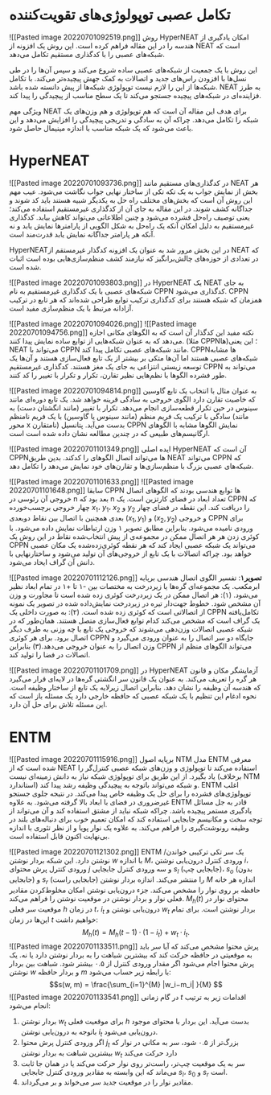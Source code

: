 # تکامل عصبی توپولوژی‌های تقویت‌کننده
![[Pasted image 20220701092519.png]]
روش HyperNEAT امکان یادگیری از هندسه را در این مقاله فراهم کرده است. این روش یک افزونه از NEAT است که شبکه‌های عصبی را با کدگذاری مستقیم تکامل می‌دهد.

این روش با یک جمعیت از شبکه‌های عصبی ساده شروع می‌کند و سپس آن‌ها را در طی نسل‌ها با افزودن راس‌های جدید و اتصالات به کمک جهش پیچیده‌تر می‌کند. با تکامل شبکه‌ها از این را لازم نیست توپولوژی شبکه‌ها از پیش دانسته شده باشد. NEAT به طرز فزاینده‌ای در شبکه‌های پیچیده جستجو می‌کند تا یک سطح مناسب از پیچیدگی را پیدا کند.

ویژگی مهم NEAT برای هدف این مقاله آن است که هم توپولوژی و هم وزن‌های یک شبکه را تکامل می‌دهد. چراکه آن به سادگی و تدریجی پیچیدگی را افزایش می‌دهد و این باعث می‌شود که یک شبکه مناسب با اندازه مینیمال حاصل شود.

# HyperNEAT
![[Pasted image 20220701093736.png]]
در کدگذاری‌های مستقیم مانند NEAT هر بخش از نمایش جواب به یک تکه تکی از ساختار نهایی جواب نگاشت می‌شود. عیب مهم این روش آن است که بخش‌های مختلف راه حل به یکدیگر شبیه هستند باید کد شوند و جداگانه کشف شوند. در این مقاله به جای آن از کدگذاری غیرمستقیم استفاده می‌کند؛ یعنی توصیف راه‌حل فشرده می‌شود و چنین اطلاعاتی می‌تواند کاهش بیابد. کدگذاری غیرمستقیم به دلیل امکان آنکه یک راه‌حل به شکل الگویی از پارامترها نمایش یابد و نه آنکه هر پارامتر جداگانه نمایش یابد قدرت‌مند است.

HyperNEAT‌در این بخش مرور شد به عنوان یک افزونه کدگذار غیرمستقم از NEAT که در تعدادی از حوزه‌های چالش‌بر‌انگیز که نیازمند کشف منظم‌سازی‌هایی بوده است اثبات شده است.

![[Pasted image 20220701093803.png]]
در HyperNEAT یک NEAT به جای شبکه‌های عصبی با یک کدگذاری غیرمستقیم به نام CPPN کدگذاری می‌شود. CPPN همزمان که شبکه هستند برای کدگذاری ترکیب توابع طراحی شده‌اند که هر تابع در ترکیب آزادانه مرتبط با یک منظم‌سازی مفید است.

![[Pasted image 20220701094026.png]]
![[Pasted image 20220701094756.png]]
نکته مفید این کدگذار آن است که به الگوهای مکانی اجازه می‌دهد که به عنوان شبکه‌هایی از توابع ساده نمایش پیدا کنند. (مثلا CPPN‌ها)؛ این یعنی NEAT می‌تواند با CPPN مانند شبکه‌های عصبی تکامل پیدا کند. CPPN‌ها مشابه شبکه‌های عصبی هستند اما آن‌ها متکی بر بیشتر از یک تابع فعال‌سازی هستند و آن‌ها یک توسعه زیستی انتزاعی به جای یک مغز هستند.
کدگذاری غیرمستقیم CPPN می‌تواند به طور فشرده الگوها با نظم‌هایی نظیر تقارن، تکرار و تکرار با تغییر را کد کنند. 

![[Pasted image 20220701094814.png]]
به عنوان مثال با انتخاب یک تابع گاوسین که خاصیت تقارن دارد الگوی خروجی به سادگی قرینه خواهد شد. یک تابع دوره‌ای مانند سینوس در حین تکرار قطعه‌سازی انجام می‌دهد. تکرار با تغییر (مانند انگشتان دست) به سادگی با ترکیب یک فریم منظم (مانند سینوس یا گاوسین) با یک فریم نامنظم (مانند محور x نامتقارن) بدست می‌آید. پتانسیل CPPN نمایش الگوها مشابه با الگوهای ارگانیسم‌های طبیعی که در چندین مطالعه نشان داده شده است است.

![[Pasted image 20220701101349.png]]
ایده اصلی HyperNEAT آن است که CPPN‌ها می‌تواند اتصال الگوهای را کدکند. بدین طریق NEAT می‌تواند CPPN که شبکه‌های عصبی بزرگ با منظم‌سازی‌ها و تقارن‌های خود نمایش می‌دهد را تکامل دهد.

![[Pasted image 20220701101633.png]]
![[Pasted image 20220701101648.png]]
سابقا CPPN ها توابع هندسی بودند که الگوهای اتصال خروجی آن رئوسی در n بعد بود که n تعداد ابعاد در فضای کارتزین است. یک CPPN که چهار خروجی برچسب‌خورده $x_1$، $y_1$، $x_2$ و $y_2$ را دریافت کند. این نقطه در فضای چهار بعدی همچنین با اتصال بین نقاط دوبعدی $(x_1, y_1)$ و $(x_2, y_2)$ و خروجی CPPN برای ورودی نامیده می‌شود. بنابراین مطابق تصویر ۱ وزن ارتباطات نمایش داده می‌شود. با کوئری زدن هر هر اتصال ممکن در مجموعه‌ی از پیش انتخاب‌شده نقاط در این روش یک CPPN می‌تواند یک شبکه عصبی ایجاد کند که هر نقطه کوئری‌زده‌شده یک مکان عصبی خواهد بود. چراکه اتصالات با یک تابع از خروجی‌های آن تولید می‌شود و ساختارنهایی با دانش آن گراف ایحاد می‌شود.


![[Pasted image 20220701112126.png]]
**تصویر۱**: تفسیر الگوی اتصال هندسی برپایه ابرمکعب. یک مجموعه‌ای گره‌ها یا زیردرخت به مختصات بین -۱ تا +۱ در تمام ابعاد نظیر می‌شود.
(۱): هر اتصال ممکن در یک زیردرخت کوئری زده شده است تا مجاورت و وزن آن مشخص شود. خطوط جهت‌دار تیره در زیردرخت نمایش‌داده شده در تصویر یک نمونه از اتصالاتی است که کوئری زده شده است.
(۲): به صورت داخلی یک CPPN تکامل‌یافته یک گراف است که مشخص می‌کند کدام توابع فعال‌سازی متصل هستند.  همان‌طور که در شبکه عصبی اتصالات وزن‌دهی می‌شوند که خروجی یک تابع با چه وزنی به طرف دیگر اتصال برود. برای هر کوئری CPPN جایگاه دو سر اتصال را به عنوان ورودی می‌گیرد و وزن اتصال را به عنوان خروجی می‌دهد.(۳) بنابراین CPPN می‌تواند الگوهای منظم از اتصالات در فضا را تولید کند.

 
![[Pasted image 20220701101709.png]]
در HyperNEAT آزمایشگر مکان و قانون هر گره را تعریف می‌کند. به عنوان یک قانون سر انگشتی گره‌ها در لایه‌ای قرار می‌گیرد که هندسه آن وظیفه را نشان دهد. بنابراین اتصال زیرلایه یک تابع از ساختار وظیفه است. نحوه ادغام این تنظیم با یک شبکه عصبی که حافظه خارجی دارد یک مسئله باز است که این مسئله تلاش برای حل آن دارد.

# ENTM
![[Pasted image 20220701115916.png]]
برپایه اصول NTM مدل ENTM معرفی شده است که از NEAT استفاده می‌کند تا توپولوژی و وزن‌های شبکه عصبی کنترل‌گر را یاد بگیرد. از این طریق برای توپولوژی شبکه نیاز به دانش زمینه‌ای نیست (برخلاف NTM استاندارد) و شبکه می‌تواند باتوجه به پیچیدگی وظیفه رشد پیدا کند. ENTM اغلب توپولوژی‌‌های فشرده را برای حل یک وظیفه خاص پیدا می‌کند. در نتیجه جلوی جستجو غیرضروری در فضای با ابعاد بالا گرفته می‌شود. به علاوه ENTM قادر به جل مسائل یادگیری مستمر پیچیده باشد. چراکه شبکه نباید از مشتق استفاده کند و آن می‌تواند از توجه سخت و مکانیسم جابجایی استفاده کند که امکان تعمیم خوب برای دنباله‌های بلند در وظیفه رونوشت‌گیری را فراهم می‌کند. به علاوه یک نوار پویا و از نظر تئوری با اندازه بی‌نهایت اکنون قابل استفاده است.

![[Pasted image 20220701121302.png]]
ENTM یک سر تکی ترکیبی خواندن/نوشتن دارد. این شبکه بردار نوشتن $w$ با اندازه $M$، ورودی کنترل درون‌یابی نوشتن $i$، ورودی کنترل پرش محتوای $j$ و سه ورودی کنترل جابجایی $s_l$ (جابجایی چپ)، $s_o$ (بدون جابجایی) و $s_r$ (جابجایی راست) را منتشر می‌کند. اندازه بردار نوشتن $M$ اندازه هر خانه حافظه بر روی نوار را مشخص می‌کند. جزء درون‌یابی نوشتن امکان مخلوط‌کردن مقادیر فعلی نوار و بردار نوشتن در موقعیت نوشتن را فراهم می‌کند. $M_h(t)$ محتوای نوار در موقعیت سر فعلی $h$ در زمان $t$، $i_t$ درون‌یابی نوشتن و $w_t$ بردار نوشتن است. برای تمام این‌ها در زمان $t$ خواهیم داشت: 
$$M_h(t) = M_h(t − 1) · (1 − i_t) + w_t · i_t.$$
![[Pasted image 20220701133511.png]]
پرش محتوا مشخص می‌کند که آیا سر باید به موقعیتی در حافظه حرکت کند که بیشترین شباهت را به بردار نوشتن دارد یا نه. یک پرش محتوا اجام می‌شود اگر مقدار ورودی کنترل از ۰.۵ بیشتر شود. شباهت بین بردار نوشتن $w$ و بردار حافظه $m$‌ با رابطه زیر حساب می‌شود:
$$s(w, m) = \frac{\sum_{i=1}^{M} |w_i−m_i| }{M} $$
![[Pasted image 20220701133541.png]]
در گام زمانی $t$ اقدامات زیر به ترتیب انجام می‌شود:
1) بردار نوشتن $w_t$ برای موقعیت فعلی $h$ بدست می‌آید. این بردار با محتوای موجود باتوجه به درون‌یابی نوشتن $i_t$ درون‌یابی می‌شود.
2) اگر ورودی کنترل پرش محتوا $j_t$ بزرگ‌تر از ۰.۵ شود، سر به مکانی در نوار که بیشترین شباهت به بردار نوشتن $w_t$ دارد حرکت می‌کند
3) سر به یک موقعیت چپ‌تر، راست‌تر روی نوار حرکت می‌کند یا در همان جا ثابت می‌ماند که این وابسته به مقادیر ورودی کنترل جابجایی $s_l$، $s_0$  و $s_r$ است.
4) مقادیر نوار را در موقعیت جدید سر می‌خواند و بر می‌گرداند.